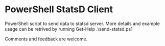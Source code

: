 PowerShell StatsD Client
========================

PowerShell script to send data to statsd server.  More details and example usage can be retrived by running Get-Help .\send-statsd.ps1

Comments and feedback are welcome.

